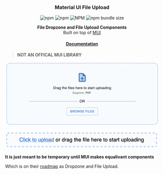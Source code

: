 <div align="center">
    <h3>Material UI File Upload</h3>
    <img alt="npm" src="https://img.shields.io/npm/v/mui-file-upload"/>
    <img alt="npm" src="https://img.shields.io/npm/dt/mui-file-upload"/>
    <img alt="NPM" src="https://img.shields.io/npm/l/mui-file-upload"/>
    <img alt="npm bundle size" src="https://img.shields.io/bundlephobia/min/mui-file-upload"/>
    <p><b>File Dropzone and File Upload Components</b><br/>Built on top of <a href="https://mui.com">MUI</a></p>
    <h4><a href="https://nicholasmata.github.io/mui-file-upload">Documentation</a></h4>
</div>

> **NOT AN OFFICAL MUI LIBRARY**

![Multi File Upload Screenshot](./sample_pics/FileDropzone.png)

![Single File Upload  Screenshot](./sample_pics/FileDropzone%20Input.png)

**It is just meant to be temporary until MUI makes equalivant components**

Which is on their [roadmap](https://mui.com/material-ui/discover-more/roadmap/) as Dropzone and File Upload.
